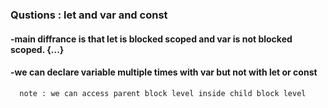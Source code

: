 ### Qustions : let and var and const
#### -main diffrance is that let is blocked scoped and var is not blocked scoped. {...}
####  -we can declare variable multiple times with var but not with let or const
      note : we can access parent block level inside child block level
